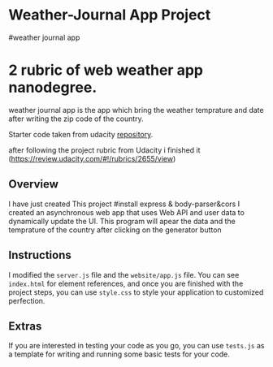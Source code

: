 # Weather-Journal App Project

#weather journal app
# 2 rubric of web weather app nanodegree.
weather journal app is the app which bring the weather temprature and date after writing the zip code of the country.

Starter code taken from udacity [repository](https://github.com/udacity/fend/tree/refresh-2019/projects/weather-journal-app).

after following the project rubric from Udacity i finished it 
(https://review.udacity.com/#!/rubrics/2655/view)
## Overview
I have just created This project
#install
express & body-parser&cors 
I created an asynchronous web app that uses Web API and user data to dynamically update the UI. 
This program will apear the data and the temprature of the country after clicking on the generator button 
 

## Instructions
I modified the `server.js` file and the `website/app.js` file. You can see `index.html` for element references, and once you are finished with the project steps, you can use `style.css` to style your application to customized perfection.

## Extras
If you are interested in testing your code as you go, you can use `tests.js` as a template for writing and running some basic tests for your code.
